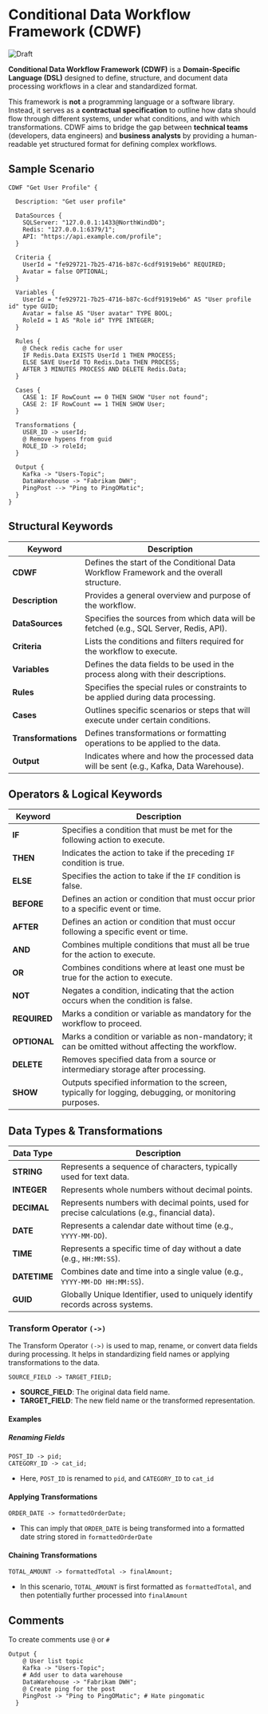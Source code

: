 # Conditional Data Workflow Framework (CDWF)

![Draft](https://img.shields.io/badge/status-draft-yellow.svg)

**Conditional Data Workflow Framework (CDWF)** is a **Domain-Specific Language (DSL)** designed to define, structure, and document data processing workflows in a clear and standardized format. 

This framework is **not** a programming language or a software library. Instead, it serves as a **contractual specification** to outline how data should flow through different systems, under what conditions, and with which transformations. CDWF aims to bridge the gap between **technical teams** (developers, data engineers) and **business analysts** by providing a human-readable yet structured format for defining complex workflows.

## Sample Scenario

```cdwf
CDWF "Get User Profile" {

  Description: "Get user profile"

  DataSources {
    SQLServer: "127.0.0.1:1433@NorthWindDb";
    Redis: "127.0.0.1:6379/1";
    API: "https://api.example.com/profile";
  }

  Criteria {
    UserId = "fe929721-7b25-4716-b87c-6cdf91919eb6" REQUIRED;
    Avatar = false OPTIONAL;
  }

  Variables {
    UserId = "fe929721-7b25-4716-b87c-6cdf91919eb6" AS "User profile id" type GUID;
    Avatar = false AS "User avatar" TYPE BOOL;
    RoleId = 1 AS "Role id" TYPE INTEGER;
  }

  Rules {
    @ Check redis cache for user
    IF Redis.Data EXISTS UserId 1 THEN PROCESS;
    ELSE SAVE UserId TO Redis.Data THEN PROCESS;
    AFTER 3 MINUTES PROCESS AND DELETE Redis.Data;
  }

  Cases {
    CASE 1: IF RowCount == 0 THEN SHOW "User not found";
    CASE 2: IF RowCount == 1 THEN SHOW User;
  }

  Transformations {
    USER_ID -> userId;
    @ Remove hypens from guid
    ROLE_ID -> roleId;
  }

  Output {
    Kafka -> "Users-Topic";
    DataWarehouse -> "Fabrikam DWH";
    PingPost --> "Ping to PingOMatic";
  }
}

```

## Structural Keywords

| **Keyword**         | **Description**                                                                                  |
|---------------------|------------------------------------------------------------------------------------------------|
| **CDWF**            | Defines the start of the Conditional Data Workflow Framework and the overall structure.         |
| **Description**     | Provides a general overview and purpose of the workflow.                                        |
| **DataSources**     | Specifies the sources from which data will be fetched (e.g., SQL Server, Redis, API).           |
| **Criteria**        | Lists the conditions and filters required for the workflow to execute.                          |
| **Variables**       | Defines the data fields to be used in the process along with their descriptions.                |
| **Rules**           | Specifies the special rules or constraints to be applied during data processing.                |
| **Cases**           | Outlines specific scenarios or steps that will execute under certain conditions.                |
| **Transformations** | Defines transformations or formatting operations to be applied to the data.                     |
| **Output**          | Indicates where and how the processed data will be sent (e.g., Kafka, Data Warehouse).          |


## Operators & Logical Keywords

| **Keyword**   | **Description**                                                                                         |
|---------------|--------------------------------------------------------------------------------------------------------|
| **IF**        | Specifies a condition that must be met for the following action to execute.                             |
| **THEN**      | Indicates the action to take if the preceding `IF` condition is true.                                   |
| **ELSE**      | Specifies the action to take if the `IF` condition is false.                                           |
| **BEFORE**    | Defines an action or condition that must occur prior to a specific event or time.                       |
| **AFTER**     | Defines an action or condition that must occur following a specific event or time.                      |
| **AND**       | Combines multiple conditions that must all be true for the action to execute.                           |
| **OR**        | Combines conditions where at least one must be true for the action to execute.                          |
| **NOT**       | Negates a condition, indicating that the action occurs when the condition is false.                     |
| **REQUIRED**  | Marks a condition or variable as mandatory for the workflow to proceed.                                 |
| **OPTIONAL**  | Marks a condition or variable as non-mandatory; it can be omitted without affecting the workflow.       |
| **DELETE**    | Removes specified data from a source or intermediary storage after processing.                          |
| **SHOW**      | Outputs specified information to the screen, typically for logging, debugging, or monitoring purposes.  |


## Data Types & Transformations

| **Data Type**   | **Description**                                                                                   |
|-----------------|---------------------------------------------------------------------------------------------------|
| **STRING**      | Represents a sequence of characters, typically used for text data.                                |
| **INTEGER**     | Represents whole numbers without decimal points.                                                  |
| **DECIMAL**     | Represents numbers with decimal points, used for precise calculations (e.g., financial data).     |
| **DATE**        | Represents a calendar date without time (e.g., `YYYY-MM-DD`).                                     |
| **TIME**        | Represents a specific time of day without a date (e.g., `HH:MM:SS`).                              |
| **DATETIME**    | Combines date and time into a single value (e.g., `YYYY-MM-DD HH:MM:SS`).                         |
| **GUID**        | Globally Unique Identifier, used to uniquely identify records across systems.                     |

### Transform Operator `(->)`

The Transform Operator `(->)` is used to map, rename, or convert data fields during processing. It helps in standardizing field names or applying transformations to the data.

```
SOURCE_FIELD -> TARGET_FIELD;
```

- **SOURCE_FIELD**: The original data field name.
- **TARGET_FIELD**: The new field name or the transformed representation.

#### Examples

##### Renaming Fields

```
POST_ID -> pid;
CATEGORY_ID -> cat_id;
```

- Here, `POST_ID` is renamed to `pid`, and `CATEGORY_ID` to `cat_id`


#### Applying Transformations

```
ORDER_DATE -> formattedOrderDate;
```

- This can imply that `ORDER_DATE` is being transformed into a formatted date string stored in `formattedOrderDate`

#### Chaining Transformations

```
TOTAL_AMOUNT -> formattedTotal -> finalAmount;
```

- In this scenario, `TOTAL_AMOUNT` is first formatted as `formattedTotal`, and then potentially further processed into `finalAmount`

## Comments

To create comments use `@` or `#`

```
Output {
    @ User list topic
    Kafka -> "Users-Topic";
    # Add user to data warehouse
    DataWarehouse -> "Fabrikam DWH";
    @ Create ping for the post
    PingPost -> "Ping to PingOMatic"; # Hate pingomatic
  }
```